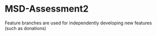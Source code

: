 # MSD-Assessment2
Feature branches are used for independently developing new features (such as donations)
